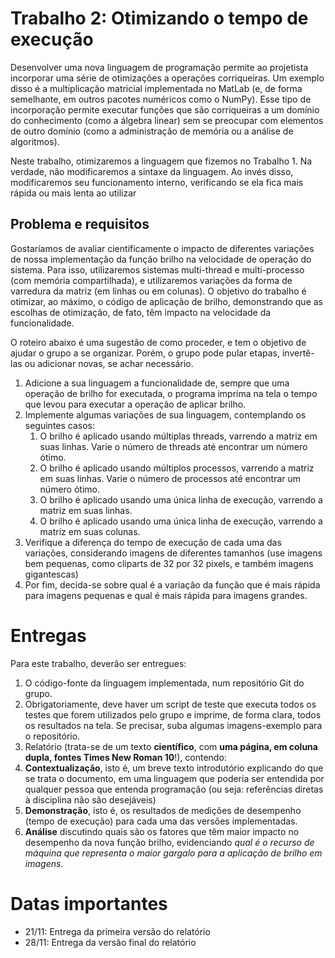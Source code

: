 # Trabalho 2: Otimizando o tempo de execução

Desenvolver uma nova linguagem de programação permite ao projetista incorporar
uma série de otimizações a operações corriqueiras. Um exemplo disso é a
multiplicação matricial implementada no MatLab (e, de forma semelhante, em
outros pacotes numéricos como o NumPy). Esse tipo de incorporação permite
executar funções que são corriqueiras a um domínio do conhecimento (como a
álgebra linear) sem se preocupar com elementos de outro domínio (como a
administração de memória ou a análise de algoritmos).

Neste trabalho, otimizaremos a linguagem que fizemos no Trabalho 1. Na verdade,
não modificaremos a sintaxe da linguagem. Ao invés disso, modificaremos seu
funcionamento interno, verificando se ela fica mais rápida ou mais lenta ao
utilizar

## Problema e requisitos

Gostaríamos de avaliar cientificamente o impacto de diferentes variações de
nossa implementação da função brilho na velocidade de operação do sistema. Para
isso, utilizaremos sistemas multi-thread e multi-processo (com memória
compartilhada), e utilizaremos variações da forma de varredura da matriz (em
linhas ou em colunas). O objetivo do trabalho é otimizar, ao máximo, o código de
aplicação de brilho, demonstrando que as escolhas de otimização, de fato, têm
impacto na velocidade da funcionalidade.

O roteiro abaixo é uma sugestão de como proceder, e tem o
objetivo de ajudar o grupo a se organizar. Porém, o grupo pode pular etapas,
invertê-las ou adicionar novas, se achar necessário.

1. Adicione a sua linguagem a funcionalidade de, sempre que uma operação de
   brilho for executada, o programa imprima na tela o tempo que levou para
   executar a operação de aplicar brilho.
1. Implemente algumas variações de sua linguagem, contemplando os seguintes
   casos:
   1. O brilho é aplicado usando múltiplas threads, varrendo a matriz em suas
      linhas. Varie o número de threads até encontrar um número ótimo.
   1. O brilho é aplicado usando múltiplos processos, varrendo a matriz em suas
      linhas. Varie o número de processos até encontrar um número ótimo.
   1. O brilho é aplicado usando uma única linha de execução, varrendo a matriz
      em suas linhas.
   1. O brilho é aplicado usando uma única linha de execução, varrendo a matriz
      em suas colunas.
1. Verifique a diferença do tempo de execução de cada uma das variações,
   considerando imagens de diferentes tamanhos (use imagens bem pequenas, como
   cliparts de 32 por 32 pixels, e também imagens gigantescas)
1. Por fim, decida-se sobre qual é a variação da função que é mais rápida para
   imagens pequenas e qual é mais rápida para imagens grandes.

# Entregas
Para este trabalho, deverão ser entregues:

1. O código-fonte da linguagem implementada, num repositório Git do grupo.
  1. Obrigatoriamente, deve haver um script de teste que executa todos os testes
   que forem utilizados pelo grupo e imprime, de forma clara, todos os
   resultados na tela. Se precisar, suba algumas imagens-exemplo para o
   repositório.
1. Relatório (trata-se de um texto **científico**, com **uma página, em coluna dupla, fontes Times New Roman 10**!),
contendo:
  1. **Contextualização**, isto é, um breve texto introdutório explicando do que se
     trata o documento, em uma linguagem que poderia ser entendida por qualquer
     pessoa que entenda programação (ou seja: referências diretas à disciplina
     não são desejáveis)
  1. **Demonstração**, isto é, os resultados de medições de desempenho
  (tempo de execução) para cada  uma das versões implementadas.
  1. **Análise** discutindo quais são os fatores que têm maior impacto no
     desempenho da nova função brilho, evidenciando *qual é o recurso de máquina
     que representa o maior gargalo para a aplicação de brilho em imagens*.

# Datas importantes

* 21/11: Entrega da primeira versão do relatório
* 28/11: Entrega da versão final do relatório



